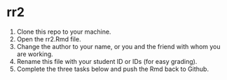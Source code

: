 # rr2

1. Clone this repo to your machine.
2. Open the rr2.Rmd file.
1. Change the author to your name, or you and the friend with whom you are working.
2. Rename this file with your student ID or IDs (for easy grading).
3. Complete the three tasks below and push the Rmd back to Github.
